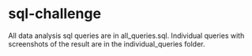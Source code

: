# sql-challenge

All data analysis sql queries are in all_queries.sql. Individual queries with screenshots of the result are in the individual_queries folder.
